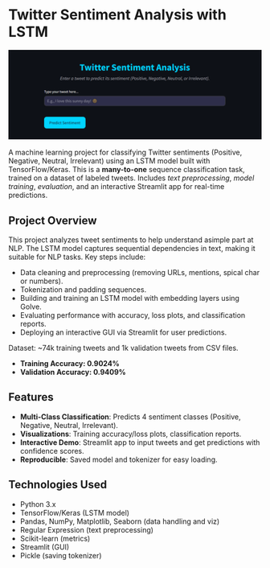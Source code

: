 # Twitter Sentiment Analysis with LSTM

![Project Banner](Twitter.png) <!-- Add a screenshot of your Streamlit app or accuracy plot here -->

A machine learning project for classifying Twitter sentiments (Positive, Negative, Neutral, Irrelevant) using an LSTM model built with TensorFlow/Keras. This is a **many-to-one** sequence classification task, trained on a dataset of labeled tweets. Includes *text preprocessing*, *model training*, *evaluation*, and an interactive Streamlit app for real-time predictions.

## Project Overview
This project analyzes tweet sentiments to help understand asimple part at NLP. The LSTM model captures sequential dependencies in text, making it suitable for NLP tasks. Key steps include:
- Data cleaning and preprocessing (removing URLs, mentions, spical char or numbers).
- Tokenization and padding sequences.
- Building and training an LSTM model with embedding layers using Golve.
- Evaluating performance with accuracy, loss plots, and classification reports.
- Deploying an interactive GUI via Streamlit for user predictions.

Dataset: ~74k training tweets and 1k validation tweets from CSV files.
- **Training Accuracy: 0.9024%**
- **Validation Accuracy: 0.9409%**

## Features
- **Multi-Class Classification**: Predicts 4 sentiment classes (Positive, Negative, Neutral, Irrelevant).
- **Visualizations**: Training accuracy/loss plots, classification reports.
- **Interactive Demo**: Streamlit app to input tweets and get predictions with confidence scores.
- **Reproducible**: Saved model and tokenizer for easy loading.

## Technologies Used
- Python 3.x
- TensorFlow/Keras (LSTM model)
- Pandas, NumPy, Matplotlib, Seaborn (data handling and viz)
- Regular Expression (text preprocessing)
- Scikit-learn (metrics)
- Streamlit (GUI)
- Pickle (saving tokenizer)

